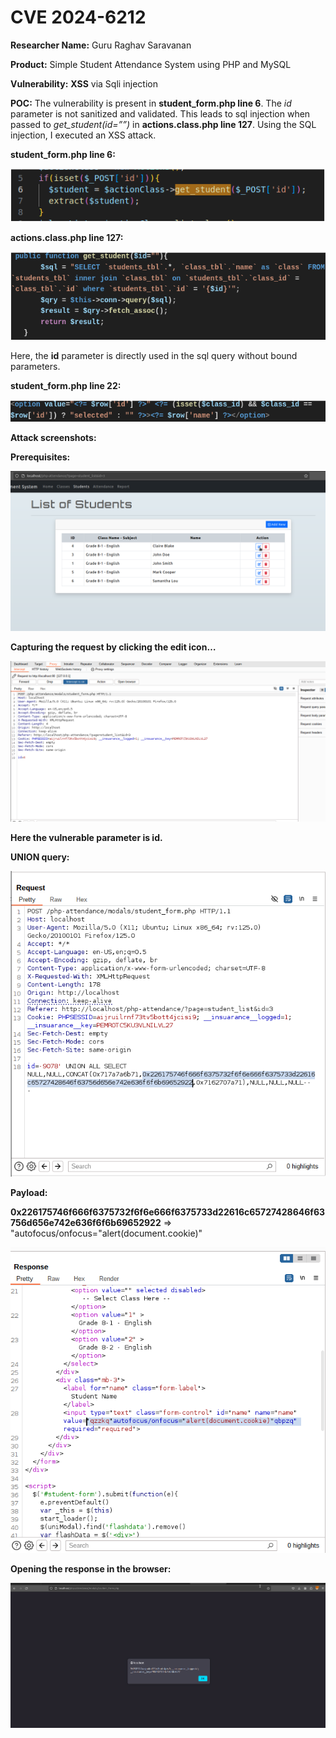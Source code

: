 # CVE 2024-6212

**Researcher Name:** Guru Raghav Saravanan

**Product:** Simple Student Attendance System using PHP and MySQL

**Vulnerability:** **XSS** via Sqli injection


**POC:**
The vulnerability is present in **student_form.php line 6**. The *id* parameter is not sanitized and validated. This leads to sql injection when passed to *get_student(id=””)* in **actions.class.php line 127**. Using the SQL injection, I executed an XSS attack.

**student_form.php line 6:**

![student_form.php line 6:](/assets/CVE-2024-6212/pic1.png "student_form.php line 6:")

**actions.class.php line 127:**

![student_form.php line 6:](/assets/CVE-2024-6212/pic2.png "actions.class.php line 127:")

Here, the **id** parameter is directly used in the sql query without bound parameters.

**student_form.php line 22:**

![student_form.php line 6:](/assets/CVE-2024-6212/pic3.png "student_form.php line 22:")

**Attack screenshots:**

**Prerequisites:**

![Website](/assets/CVE-2024-6212/pic4.png "Website")

**Capturing the request by clicking the edit icon…**

![Request](/assets/CVE-2024-6212/pic5.png "Request")

**Here the vulnerable parameter is id.**

**UNION query:**

![Request](/assets/CVE-2024-6212/pic6.png "Request")

**Payload:**

**0x226175746f666f6375732f6f6e666f6375733d22616c65727428646f63756d656e742e636f6f6b69652922** => "autofocus/onfocus="alert(document.cookie)"

![Response](/assets/CVE-2024-6212/pic7.png "Response")

**Opening the response in the browser:**

![XSS](/assets/CVE-2024-6212/pic8.png "XSS")
